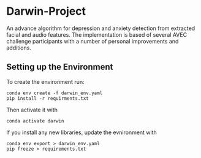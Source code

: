 # Darwin-Project
An advance algorithm for depression and anxiety detection from extracted facial and audio features. The implementation 
is based of several AVEC challenge participants with a number of personal improvements and additions.

## Setting up the Environment

To create the environment run:
```
conda env create -f darwin_env.yaml
pip install -r requirments.txt 
```
Then activate it with
```
conda activate darwin
```
If you install any new libraries, update the evnironment with
```
conda env export > darwin_env.yaml
pip freeze > requirements.txt
```
